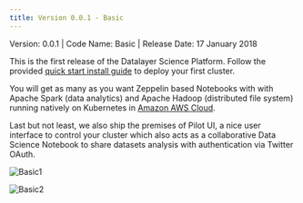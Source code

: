```yaml
---
title: Version 0.0.1 - Basic
---
```


Version: 0.0.1 | Code Name: Basic | Release Date: 17 January 2018

This is the first release of the Datalayer Science Platform. Follow the provided [quick start install guide](/docs/install) to deploy your first cluster.

You will get as many as you want Zeppelin based Notebooks with with Apache Spark (data analytics) and Apache Hadoop (distributed file system) running natively on Kubernetes in [Amazon AWS Cloud](https://aws.amazon.com).

Last but not least, we also ship the premises of Pilot UI, a nice user interface to control your cluster which also acts as a collaborative Data Science Notebook to share datasets analysis with authentication via Twitter OAuth.

![Basic1](/images/releases/basic-1.jpg "Basic1")

![Basic2](/images/releases/basic-2.jpg "Basic2")
